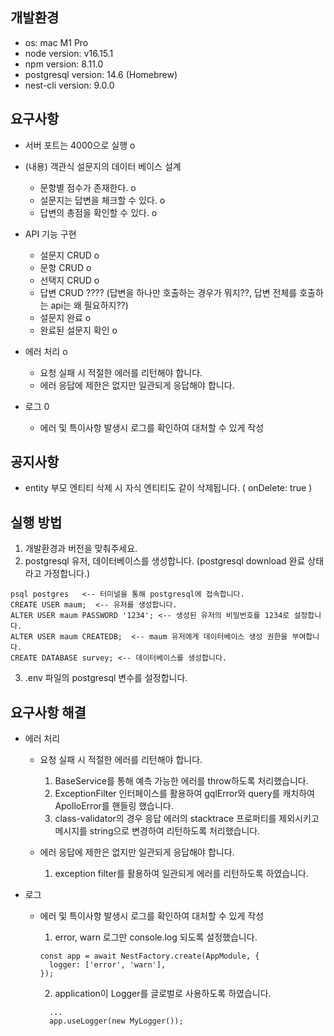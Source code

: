 ## 개발환경

- os: mac M1 Pro
- node version: v16.15.1
- npm version: 8.11.0
- postgresql version: 14.6 (Homebrew)
- nest-cli version: 9.0.0

## 요구사항

- 서버 포트는 4000으로 실행 o

- (내용) 객관식 설문지의 데이터 베이스 설계

  - 문항별 점수가 존재한다. o
  - 설문지는 답변을 체크할 수 있다. o
  - 답변의 총점을 확인할 수 있다. o

- API 기능 구현

  - 설문지 CRUD o
  - 문항 CRUD o
  - 선택지 CRUD o
  - 답변 CRUD ????
    (답변을 하나만 호출하는 경우가 뭐지??, 답변 전체를 호출하는 api는 왜 필요하지??)
  - 설문지 완료 o
  - 완료된 설문지 확인 o

- 에러 처리 o

  - 요청 실패 시 적절한 에러를 리턴해야 합니다.
  - 에러 응답에 제한은 없지만 일관되게 응답해야 합니다.

- 로그 0
  - 에러 및 특이사항 발생시 로그를 확인하여 대처할 수 있게 작성

## 공지사항

- entity 부모 엔티티 삭제 시 자식 엔티티도 같이 삭제됩니다. ( onDelete: true )

## 실행 방법

1. 개발환경과 버전을 맞춰주세요.
2. postgresql 유저, 데이터베이스를 생성합니다. (postgresql download 완료 상태라고 가정합니다.)

```
psql postgres   <-- 터미널을 통해 postgresql에 접속합니다.
CREATE USER maum;  <-- 유저를 생성합니다.
ALTER USER maum PASSWORD '1234'; <-- 생성된 유저의 비밀번호를 1234로 설정합니다.
ALTER USER maum CREATEDB;  <-- maum 유저에게 데이터베이스 생성 권한을 부여합니다.
CREATE DATABASE survey; <-- 데이터베이스를 생성합니다.
```

3. .env 파일의 postgresql 변수를 설정합니다.

## 요구사항 해결

- 에러 처리

  - 요청 실패 시 적절한 에러를 리턴해야 합니다.

    1. BaseService를 통해 예측 가능한 에러를 throw하도록 처리했습니다.
    2. ExceptionFilter 인터페이스를 활용하여 gqlError와 query를 캐치하여 ApolloError를 핸들링 했습니다.
    3. class-validator의 경우 응답 에러의 stacktrace 프로퍼티를 제외시키고 메시지를 string으로 변경하여 리턴하도록 처리했습니다.

  - 에러 응답에 제한은 없지만 일관되게 응답해야 합니다.
    1. exception filter를 활용하여 일관되게 에러를 리턴하도록 하였습니다.

- 로그

  - 에러 및 특이사항 발생시 로그를 확인하여 대처할 수 있게 작성

    1. error, warn 로그만 console.log 되도록 설정했습니다.

    ```
    const app = await NestFactory.create(AppModule, {
      logger: ['error', 'warn'],
    });
    ```

    2. application이 Logger를 글로벌로 사용하도록 하였습니다.

    ```
      ...
      app.useLogger(new MyLogger());
    ```
